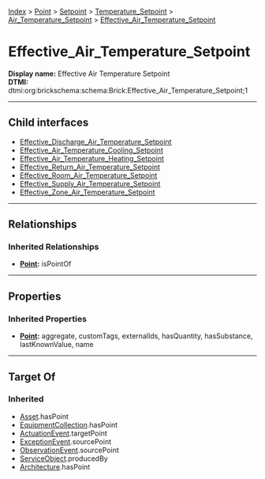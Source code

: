 [Index](../../../../../Index.md) > [Point](../../../../Point.md) > [Setpoint](../../../Setpoint.md) > [Temperature_Setpoint](../../Temperature_Setpoint.md) > [Air_Temperature_Setpoint](../Air_Temperature_Setpoint.md) > [Effective_Air_Temperature_Setpoint](#)
# Effective_Air_Temperature_Setpoint

**Display name:** Effective Air Temperature Setpoint<br />
**DTMI:** dtmi:org:brickschema:schema:Brick:Effective_Air_Temperature_Setpoint;1

---

## Child interfaces
* [Effective_Discharge_Air_Temperature_Setpoint](Effective_Discharge_Air_Temperature_Setpoint.md)
* [Effective_Air_Temperature_Cooling_Setpoint](Effective_Air_Temperature_Cooling_Setpoint.md)
* [Effective_Air_Temperature_Heating_Setpoint](Effective_Air_Temperature_Heating_Setpoint.md)
* [Effective_Return_Air_Temperature_Setpoint](../Return_Air_Temperature_Setpoint/Effective_Return_Air_Temperature_Setpoint.md)
* [Effective_Room_Air_Temperature_Setpoint](../Room_Air_Temperature_Setpoint/Effective_Room_Air_Temperature_Setpoint.md)
* [Effective_Supply_Air_Temperature_Setpoint](../Supply_Air_Temperature_Setpoint/Effective_Supply_Air_Temperature_Setpoint.md)
* [Effective_Zone_Air_Temperature_Setpoint](../Zone_Air_Temperature_Setpoint/Effective_Zone_Air_Temperature_Setpoint.md)

---

## Relationships

### Inherited Relationships
* **[Point](../../../../Point.md):** isPointOf

---

## Properties

### Inherited Properties
* **[Point](../../../../Point.md):** aggregate, customTags, externalIds, hasQuantity, hasSubstance, lastKnownValue, name

---

## Target Of
### Inherited
* [Asset](../../../../../Asset/Asset.md).hasPoint
* [EquipmentCollection](../../../../../Collection/AssetCollection/EquipmentCollection/EquipmentCollection.md).hasPoint
* [ActuationEvent](../../../../../Event/PointEvent/ActuationEvent.md).targetPoint
* [ExceptionEvent](../../../../../Event/PointEvent/ExceptionEvent.md).sourcePoint
* [ObservationEvent](../../../../../Event/PointEvent/ObservationEvent.md).sourcePoint
* [ServiceObject](../../../../../Information/ServiceObject/ServiceObject.md).producedBy
* [Architecture](../../../../../Space/Architecture/Architecture.md).hasPoint
